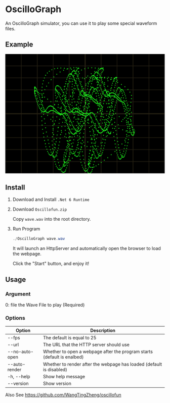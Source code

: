 # OscilloGraph

An OscilloGraph simulator, you can use it to play some special waveform files.

## Example

![Screenshot](https://github.com/ReturnNefe/OscilloGraph/blob/main/src/screenshot.png?raw=true)

## Install

1. Download and Install ``.Net 6 Runtime``

2. Download `Oscillofun.zip`

   Copy ``wave.wav`` into the root directory.

3. Run Program

    ```powershell
    ./OscilloGraph wave.wav
    ```

    It will launch an HttpServer and automatically open the browser to load the webpage.

    Click the "Start" button, and enjoy it!

## Usage

### Argument

0: file    the Wave File to play (Required)

### Options

|Option|Description|
|--|--|
| --fps <Int32>     | The default is equal to 25|
| --url <String>    | The URL that the HTTP server should use|
| --no-auto-open    | Whether to open a webpage after the program starts (default is enalbed)|
| --auto-render     | Whether to render after the webpage has loaded (default is disabled)|
| -h, --help        | Show help message|
| --version         | Show version|

Also See <https://github.com/WangTingZheng/oscillofun>

